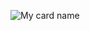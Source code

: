 ![My card name](https://cardivo.vercel.app/api?name=Riswanda%20N.S&description=Hi,%20i%27m%20a%20Full%20Stack%20%20Developer%20and%20i%27m%2022%20y.o.%20%F0%9F%91%8B&image=https://avatars.githubusercontent.com/u/113878273?v=4&backgroundColor=%23ecf0f1&instagram=riswanda_ns&linkedin=Riswanda%20Noor%20Saputra&github=riswanda21&twitter=riswanda_ns&pattern=leaf&colorPattern=%23eaeaea)
